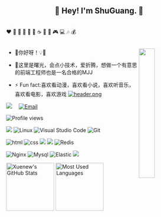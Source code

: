 <h2 align="center">👋 Hey! I'm ShuGuang. 🐘</h2>
<br />
❤️ 🍦 🍓 🍉 🍋 🥛 ☕ 🍗 🍟 🎮 💻 🎶 💰
<br />
<br />

- 🔭你好呀！💡👋<img align='right' src='https://image.gincode.icu/file/e687c4ac42ce8d6a7ad01.png' width="30%">

- 🤔这里是曙光，会点小技术，爱折腾，想做一个有意思的前端工程师也是一名合格的MJJ

- ⚡ Fun fact:喜欢看动漫，喜欢看小说，喜欢听音乐，喜欢看电影，喜欢游戏
[![header.png](https://minio-img.933999.xyz/test1/2024/09/02/66d51ceae1564.png)](https://minio-img.933999.xyz/test1/2024/09/02/66d51ceae1564.png)

<a href="https://pqblog.com"><img src="https://img.shields.io/badge/website-%E4%B8%AA%E4%BA%BA%E7%BD%91%E7%AB%99-blue"></a>&emsp;
[![Email](https://img.shields.io/badge/QQEmail-ea4335?style=flat-square&logo=Mail.Ru)](jasvip@vip.qq.com)

![Profile views](https://views.whatilearened.today/views/github/Xuenew/views.svg)


![](https://img.shields.io/badge/ubuntu-20.04-<COLOR>.svg)
![Linux](https://img.shields.io/badge/-Linux-FCC624?style=flat-square&logo=linux&logoColor=black)
![Visual Studio Code](https://img.shields.io/badge/-Visual%20Studio%20Code-007acc?style=flat-square&logo=Visual%20Studio%20Code)
![Git](https://img.shields.io/badge/-Git-f05032?style=flat-square&logo=Git&logoColor=white)

![html](https://img.shields.io/badge/-html-E34F26?style=flat-square&logo=html5&logoColor=white)
![css](https://img.shields.io/badge/-css-1572B6?style=flat-square&logo=css3)
![](https://img.shields.io/badge/JavaScript-red?style=flat-square&logo=javascript) 
![](https://img.shields.io/badge/Vue.js-black?style=flat-square&logo=vue.js)
![Redis](https://img.shields.io/badge/Redis-DC382D?style=flat-square&logo=redis&logoColor=white)

![Nginx](https://img.shields.io/badge/-Nginx-269539?style=flat-square&logo=Nginx)
![Mysql](https://img.shields.io/badge/MySQL-blue?style=flat-square&logo=mysql&logoColor=black)
![Elastic](https://img.shields.io/badge/Elasticsearch-FEC514?style=flat-square&logo=Elastic&logoColor=white)
![](https://img.shields.io/badge/Cocos%20creator-blue.svg)

<img height="130px" src="https://github-readme-stats.vercel.app/api?username=Xuenew&hide_title=true&show_icons=true&hide=issues&include_all_commits=true&count_private=true&theme=graywhite&hide_border=true&bg_color=45,ff7979,ffd479,fffc79,73fa79" alt="Xuenew's GitHub Stats"> <img height="130px" src="https://github-readme-stats.vercel.app/api/top-langs?username=Xuenew&hide_title=true&layout=compact&theme=graywhite&hide_border=true&bg_color=45,fffc79,73fa79,75f0db" alt="Most Used Languages">



